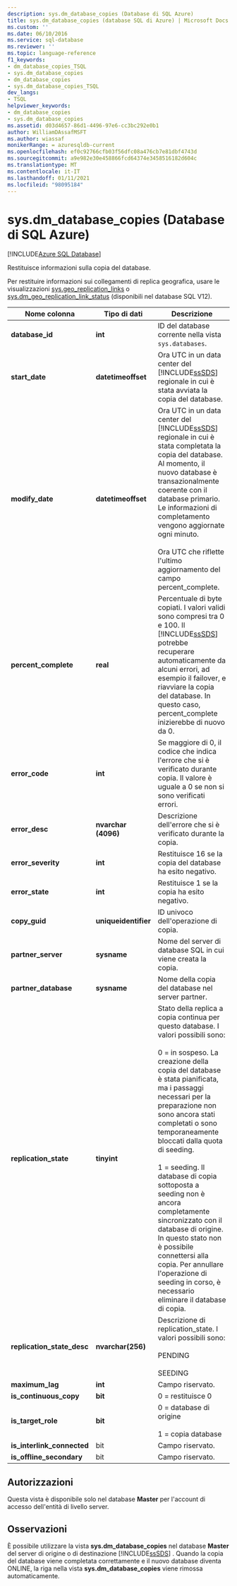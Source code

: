 ```yaml
---
description: sys.dm_database_copies (Database di SQL Azure)
title: sys.dm_database_copies (database SQL di Azure) | Microsoft Docs
ms.custom: ''
ms.date: 06/10/2016
ms.service: sql-database
ms.reviewer: ''
ms.topic: language-reference
f1_keywords:
- dm_database_copies_TSQL
- sys.dm_database_copies
- dm_database_copies
- sys.dm_database_copies_TSQL
dev_langs:
- TSQL
helpviewer_keywords:
- dm_database_copies
- sys.dm_database_copies
ms.assetid: d03d4657-86d1-4496-97e6-cc3bc292e0b1
author: WilliamDAssafMSFT
ms.author: wiassaf
monikerRange: = azuresqldb-current
ms.openlocfilehash: ef0c92766cfb03f56dfc08a476cb7e81dbf4743d
ms.sourcegitcommit: a9e982e30e458866fcd64374e3458516182d604c
ms.translationtype: MT
ms.contentlocale: it-IT
ms.lasthandoff: 01/11/2021
ms.locfileid: "98095184"
---
```

# <a name="sysdm_database_copies-azure-sql-database"></a>sys.dm_database_copies (Database di SQL Azure)
[!INCLUDE[Azure SQL Database](../../includes/applies-to-version/asdb.md)]

  Restituisce informazioni sulla copia del database.  
  
Per restituire informazioni sui collegamenti di replica geografica, usare le visualizzazioni [sys.geo_replication_links](../../relational-databases/system-dynamic-management-views/sys-geo-replication-links-azure-sql-database.md) o [sys.dm_geo_replication_link_status](../../relational-databases/system-dynamic-management-views/sys-dm-geo-replication-link-status-azure-sql-database.md) (disponibili nel database SQL V12).
  
  
|Nome colonna|Tipo di dati|Descrizione|  
|-----------------|---------------|-----------------|  
|**database_id**|**int**|ID del database corrente nella vista `sys.databases`.|  
|**start_date**|**datetimeoffset**|Ora UTC in un data center del [!INCLUDE[ssSDS](../../includes/sssds-md.md)] regionale in cui è stata avviata la copia del database.|  
|**modify_date**|**datetimeoffset**|Ora UTC in un data center del [!INCLUDE[ssSDS](../../includes/sssds-md.md)] regionale in cui è stata completata la copia del database. Al momento, il nuovo database è transazionalmente coerente con il database primario. Le informazioni di completamento vengono aggiornate ogni minuto.<br /><br />Ora UTC che riflette l'ultimo aggiornamento del campo percent_complete.|  
|**percent_complete**|**real**|Percentuale di byte copiati. I valori validi sono compresi tra 0 e 100. Il [!INCLUDE[ssSDS](../../includes/sssds-md.md)] potrebbe recuperare automaticamente da alcuni errori, ad esempio il failover, e riavviare la copia del database. In questo caso, percent_complete inizierebbe di nuovo da 0.|  
|**error_code**|**int**|Se maggiore di 0, il codice che indica l'errore che si è verificato durante copia. Il valore è uguale a 0 se non si sono verificati errori.|  
|**error_desc**|**nvarchar (4096)**|Descrizione dell'errore che si è verificato durante la copia.|  
|**error_severity**|**int**|Restituisce 16 se la copia del database ha esito negativo.|  
|**error_state**|**int**|Restituisce 1 se la copia ha esito negativo.|  
|**copy_guid**|**uniqueidentifier**|ID univoco dell'operazione di copia.|  
|**partner_server**|**sysname**|Nome del server di database SQL in cui viene creata la copia.|  
|**partner_database**|**sysname**|Nome della copia del database nel server partner.|  
|**replication_state**|**tinyint**|Stato della replica a copia continua per questo database. I valori possibili sono:<br /><br /> 0 = in sospeso. La creazione della copia del database è stata pianificata, ma i passaggi necessari per la preparazione non sono ancora stati completati o sono temporaneamente bloccati dalla quota di seeding.<br /><br /> 1 = seeding. Il database di copia sottoposta a seeding non è ancora completamente sincronizzato con il database di origine. In questo stato non è possibile connettersi alla copia. Per annullare l'operazione di seeding in corso, è necessario eliminare il database di copia.|  
|**replication_state_desc**|**nvarchar(256)**|Descrizione di replication_state. I valori possibili sono:<br /><br /> PENDING<br /><br /> SEEDING<br />|  
|**maximum_lag**|**int**|Campo riservato.|  
|**is_continuous_copy**|**bit**|0 = restituisce 0|  
|**is_target_role**|**bit**|0 = database di origine<br /><br /> 1 = copia database|  
|**is_interlink_connected**|bit|Campo riservato.|  
|**is_offline_secondary**|bit|Campo riservato.|  
  
## <a name="permissions"></a>Autorizzazioni  
 Questa vista è disponibile solo nel database **Master** per l'account di accesso dell'entità di livello server.  
  
## <a name="remarks"></a>Osservazioni  
 È possibile utilizzare la vista **sys.dm_database_copies** nel database **Master** del server di origine o di destinazione [!INCLUDE[ssSDS](../../includes/sssds-md.md)] . Quando la copia del database viene completata correttamente e il nuovo database diventa ONLINE, la riga nella vista **sys.dm_database_copies** viene rimossa automaticamente.  
  
  
